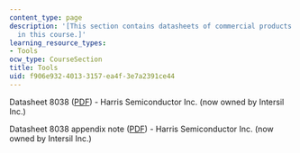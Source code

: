 ```yaml
---
content_type: page
description: '[This section contains datasheets of commercial products which are studied
  in this course.]'
learning_resource_types:
- Tools
ocw_type: CourseSection
title: Tools
uid: f906e932-4013-3157-ea4f-3e7a2391ce44
---
```


Datasheet 8038 ([PDF](https://www.renesas.com/us/en/www/doc/datasheet/icl8038.pdf)) - Harris Semiconductor Inc. (now owned by Intersil Inc.)

Datasheet 8038 appendix note ([PDF](http://www.intersil.com/data/an/an013.pdf)) - Harris Semiconductor Inc. (now owned by Intersil Inc.)